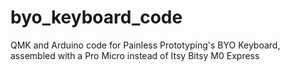 # byo_keyboard_code
QMK and Arduino code for Painless Prototyping's BYO Keyboard, assembled with a Pro Micro instead of Itsy Bitsy M0 Express
